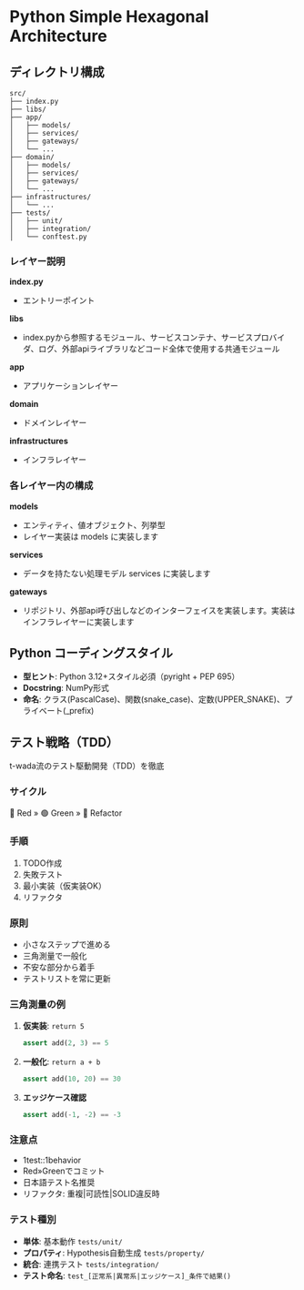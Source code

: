 # Python Simple Hexagonal Architecture

## ディレクトリ構成

```
src/
├── index.py
├── libs/
├── app/
│   ├── models/
│   ├── services/
│   ├── gateways/
│   └── ...
├── domain/
│   ├── models/
│   ├── services/
│   ├── gateways/
│   └── ...
├── infrastructures/
│   └── ...
├── tests/
│   ├── unit/
│   ├── integration/
│   └── conftest.py
```

### レイヤー説明

**index.py**
- エントリーポイント

**libs**
- index.pyから参照するモジュール、サービスコンテナ、サービスプロバイダ、ログ、外部apiライブラリなどコード全体で使用する共通モジュール

**app**
- アプリケーションレイヤー

**domain**
- ドメインレイヤー

**infrastructures**
- インフラレイヤー

### 各レイヤー内の構成

**models**
- エンティティ、値オブジェクト、列挙型
- レイヤー実装は models に実装します

**services**
- データを持たない処理モデル services に実装します

**gateways**
- リポジトリ、外部api呼び出しなどのインターフェイスを実装します。実装はインフラレイヤーに実装します

## Python コーディングスタイル

- **型ヒント**: Python 3.12+スタイル必須（pyright + PEP 695）
- **Docstring**: NumPy形式
- **命名**: クラス(PascalCase)、関数(snake_case)、定数(UPPER_SNAKE)、プライベート(_prefix)

## テスト戦略（TDD）

t-wada流のテスト駆動開発（TDD）を徹底

### サイクル
🔴 Red » 🟢 Green » 🔵 Refactor

### 手順
1. TODO作成
2. 失敗テスト
3. 最小実装（仮実装OK）
4. リファクタ

### 原則
- 小さなステップで進める
- 三角測量で一般化
- 不安な部分から着手
- テストリストを常に更新

### 三角測量の例

1. **仮実装**: `return 5`
   ```python
   assert add(2, 3) == 5
   ```

2. **一般化**: `return a + b`
   ```python
   assert add(10, 20) == 30
   ```

3. **エッジケース確認**
   ```python
   assert add(-1, -2) == -3
   ```

### 注意点
- 1test::1behavior
- Red»Greenでコミット
- 日本語テスト名推奨
- リファクタ: 重複|可読性|SOLID違反時

### テスト種別
- **単体**: 基本動作 `tests/unit/`
- **プロパティ**: Hypothesis自動生成 `tests/property/`
- **統合**: 連携テスト `tests/integration/`
- **テスト命名**: `test_[正常系|異常系|エッジケース]_条件で結果()`
